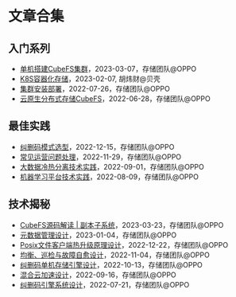 # 文章合集

## 入门系列

- [单机搭建CubeFS集群](https://mp.weixin.qq.com/s/_-CcKBbNBRyR6mHkfNZIdw)，2023-03-07，存储团队@OPPO
- [K8S容器化存储](https://mp.weixin.qq.com/s/RgpunU_j2ggE679B5y0sbQ)，2023-02-07, 胡炜财@贝壳
- [集群安装部署](https://mp.weixin.qq.com/s/B98CJ_gh-ViPlDKXkmptTA)，2022-07-26，存储团队@OPPO
- [云原生分布式存储CubeFS](https://mp.weixin.qq.com/s/mhxODmVEkSLhH8EqgJzcuQ)，2022-06-28，存储团队@OPPO

## 最佳实践

- [纠删码模式选型](https://mp.weixin.qq.com/s/v-fFJZtDY2_9loHWAnPXqA)，2022-12-15，存储团队@OPPO
- [常见运营问题处理](https://mp.weixin.qq.com/s/cH9xw5sK80RIkkZWpyd4qA)，2022-11-29，存储团队@OPPO
- [大数据冷热分离技术实践](https://mp.weixin.qq.com/s/F9_Ix1lkAfn0b05hoWlVwg)，2022-09-01，存储团队@OPPO
- [机器学习平台技术实践](https://mp.weixin.qq.com/s/RB1iYn850vfnwE37-UDhdA)，2022-08-09，存储团队@OPPO

## 技术揭秘

- [CubeFS源码解读 | 副本子系统](https://mp.weixin.qq.com/s/Ryw4BLlVoysX5jeNFLpdig)，2023-03-23，存储团队@OPPO
- [元数据管理设计](https://mp.weixin.qq.com/s/_PwSANyJZZuFst1SOolNGQ)，2023-01-04，存储团队@OPPO
- [Posix文件客户端热升级原理设计](https://mp.weixin.qq.com/s/AUcOjcXOIs4ba1vvnu0-3Q)，2022-12-22，存储团队@OPPO
- [均衡、巡检与故障自愈设计](https://mp.weixin.qq.com/s/CUfaEKUqvQ6UekcTDqkMqQ)，2022-11-04，存储团队@OPPO
- [纠删码单机存储引擎设计](https://mp.weixin.qq.com/s/jCdvwueQrjeIbwAADzb_7Q)，2022-10-13，存储团队@OPPO
- [混合云加速设计](https://mp.weixin.qq.com/s/kkUvZUMhg-qmy6Bw_RM2xw)，2022-09-16，存储团队@OPPO
- [纠删码引擎系统设计](https://mp.weixin.qq.com/s/Bx2QM3p7Tz-2y6IGlXAdKA)，2022-07-21，存储团队@OPPO